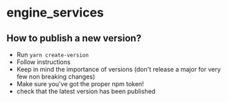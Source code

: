 # engine_services

## How to publish a new version?

- Run `yarn create-version`
- Follow instructions
- Keep in mind the importance of versions (don't release a major for very few non breaking changes)
- Make sure you've got the proper npm token!
- check that the latest version has been published
